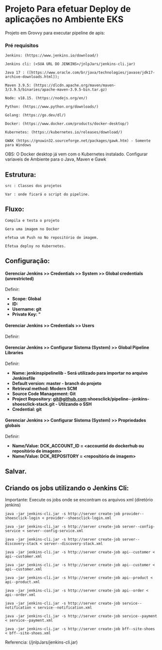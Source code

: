 # Projeto Para efetuar Deploy de aplicações no Ambiente EKS

Projeto em Grovvy para executar pipeline de apis:

### Pré requisitos

```
Jenkins: (https://www.jenkins.io/download/)

Jenkins cli: (<SUA URL DO JENKINS>/jnlpJars/jenkins-cli.jar)

Java 17 : ([https://www.oracle.com/br/java/technologies/javase/jdk17-archive-downloads.html]);

Maven 3.9.5: (https://dlcdn.apache.org/maven/maven-3/3.9.5/binaries/apache-maven-3.9.5-bin.tar.gz)

Node: v18.15. (https://nodejs.org/en/)

Python: (https://www.python.org/downloads/)

Golang: (https://go.dev/dl/)

Docker: (https://www.docker.com/products/docker-desktop/)

Kubernetes: (https://kubernetes.io/releases/download/)

GWAK (https://gnuwin32.sourceforge.net/packages/gawk.htm) - Somente para Windows
```

OBS: O Docker desktop já vem com o Kubernetes instalado.
     Configurar variaveis de Ambiente para o Java, Maven e Gawk

## Estrutura:

```
src : Classes dos projetos
```

```
Var : onde ficará o script do pipeline.
```

## Fluxo:


```
Compila e testa o projeto

Gera uma imagem no Docker

efetua um Push no No repositório de imagem.

Efetua deploy no Kubernetes.

```

## Configuração:

#### Gerenciar Jenkins >> Credentials >> System >> Global credentials (unrestricted)

Definir:

* **Scope: Global**
* **ID: <definir um id ex: Github-dev>**
* **Username: git**
* **Private Key: <Inserir private key SSH> "**

#### Gerenciar Jenkins >> Credentials >> Users

Definir:


#### Gerenciar Jenkins >> Configurar Sistema (System) >> Global Pipeline Libraries

Definir:

* **Name: jenkinspipelinelib - Será utilizado para importar no arquivo Jenkinsfile**
* **Default version: master - branch do projeto**
* **Retrieval method: Modern SCM**
* **Source Code Management: Git**
* **Project Repository: git@github.com:shoesclick/pipeline--jenkins-shoesclick-stack.git - Utilzando o SSH**
* **Credential: git**

#### Gerenciar Jenkins >> Configurar Sistema (System) >> Propriedades globais

Definir:

* **Name/Value: DCK_ACCOUNT_ID = <accountid do dockerhub ou repositório de imagem>**
* **Name/Value: DCK_REPOSITORY = <repositório de imagem>**

## Salvar.

## Criando os jobs utilizando o Jenkins Cli:

Importante: Execute os jobs onde se encontram os arquivos xml (diretório jenkins)

```
java -jar jenkins-cli.jar -s http://server create-job provider--shoesclick-login < provider--shoesclick-login.xml

java -jar jenkins-cli.jar -s http://server create-job server--config-service < server--config-service.xml

java -jar jenkins-cli.jar -s http://server create-job server--discovery-stack < server--discovery-stack.xml

java -jar jenkins-cli.jar -s http://server create-job api--customer < api--customer.xml

java -jar jenkins-cli.jar -s http://server create-job api--customer < api--customer.xml

java -jar jenkins-cli.jar -s http://server create-job api--product < api--product.xml

java -jar jenkins-cli.jar -s http://server create-job api--order < api--order.xml

java -jar jenkins-cli.jar -s http://server create-job service--notification < service--notification.xml

java -jar jenkins-cli.jar -s http://server create-job service--payment < service--payment.xml

java -jar jenkins-cli.jar -s http://server create-job bff--site-shoes < bff--site-shoes.xml

```


Referencia: (<SUA URL DO JENKINS>/jnlpJars/jenkins-cli.jar)


